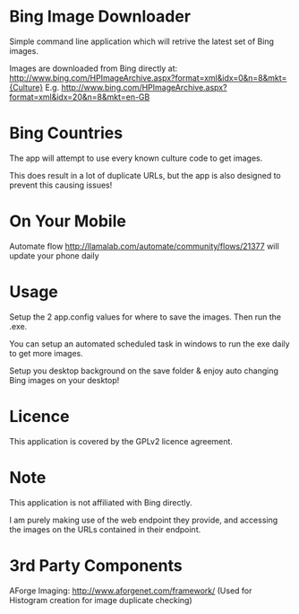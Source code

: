 Bing Image Downloader
=================

Simple command line application which will retrive the latest set of Bing images.

Images are downloaded from Bing directly at: http://www.bing.com/HPImageArchive.aspx?format=xml&idx=0&n=8&mkt={Culture}
E.g. http://www.bing.com/HPImageArchive.aspx?format=xml&idx=20&n=8&mkt=en-GB

Bing Countries
=================

The app will attempt to use every known culture code to get images.

This does result in a lot of duplicate URLs, but the app is also designed to prevent this causing issues!

On Your Mobile
=================

Automate flow http://llamalab.com/automate/community/flows/21377 will update your phone daily

Usage
=================

Setup the 2 app.config values for where to save the images.
Then run the .exe.

You can setup an automated scheduled task in windows to run the exe daily to get more images.

Setup you desktop background on the save folder & enjoy auto changing Bing images on your desktop!

Licence
=================

This application is covered by the GPLv2 licence agreement.

Note
=================

This application is not affiliated with Bing directly.

I am purely making use of the web endpoint they provide, and accessing the images on the URLs contained in their endpoint.

3rd Party Components
=================

AForge Imaging: http://www.aforgenet.com/framework/
(Used for Histogram creation for image duplicate checking)
